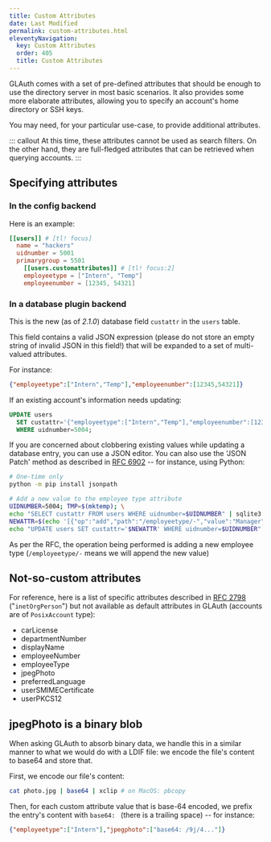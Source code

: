 ```yaml
---
title: Custom Attributes
date: Last Modified 
permalink: custom-attributes.html
eleventyNavigation:
  key: Custom Attributes
  order: 405
  title: Custom Attributes
---
```

GLAuth comes with a set of pre-defined attributes that should be enough to use the directory server in most basic scenarios. It also provides some more elaborate attributes, allowing you to specify an account's home directory or SSH keys.

You may need, for your particular use-case, to provide additional attributes.

::: callout
At this time, these attributes cannot be used as search filters. On the other hand, they are full-fledged attributes that can be retrieved when querying accounts.
:::

## Specifying attributes

### In the config backend

Here is an example:

``` toml
[[users]] # [tl! focus]
  name = "hackers"
  uidnumber = 5001
  primarygroup = 5501
    [[users.customattributes]] # [tl! focus:2]
    employeetype = ["Intern", "Temp"]
    employeenumber = [12345, 54321]
```

### In a database plugin backend

This is the new (as of _2.1.0_) database field `custattr` in the `users` table.

This field contains a valid JSON expression (please do not store an empty string of invalid JSON in this field!) that will be expanded to a set of multi-valued attributes.

For instance:

``` json
{"employeetype":["Intern","Temp"],"employeenumber":[12345,54321]}
```

If an existing account's information needs updating:

``` sql
UPDATE users
  SET custattr='{"employeetype":["Intern","Temp"],"employeenumber":[12345,54321]}'
  WHERE uidnumber=5004;
```

If you are concerned about clobbering existing values while updating a database entry, you can use a JSON editor. You can also use the 'JSON Patch' method as described in [RFC 6902](http://tools.ietf.org/html/rfc6902) -- for instance, using Python:

``` bash
# One-time only
python -m pip install jsonpath

# Add a new value to the employee type attribute
UIDNUMBER=5004; TMP=$(mktemp); \
echo "SELECT custattr FROM users WHERE uidnumber=$UIDNUMBER" | sqlite3 gl.db > $TMP; \
NEWATTR=$(echo '[{"op":"add","path":"/employeetype/-","value":"Manager"}]' | jsonpatch $TMP); \
echo "UPDATE users SET custattr='$NEWATTR' WHERE uidnumber=$UIDNUMBER" | sqlite3 gl.db
```

As per the RFC, the operation being performed is adding a new employee type (`/employeetype/-` means we will append the new value)

## Not-so-custom attributes

For reference, here is a list of specific attributes described in [RFC 2798](https://datatracker.ietf.org/doc/html/rfc2798#page-3) ("`inetOrgPerson`") but not available as default attributes in GLAuth (accounts are of `PosixAccount` type):

- carLicense
- departmentNumber
- displayName
- employeeNumber
- employeeType
- jpegPhoto
- preferredLanguage
- userSMIMECertificate
- userPKCS12

## jpegPhoto is a binary blob

When asking GLAuth to absorb binary data, we handle this in a similar manner to what we would do with a LDIF file: we encode the file's content to base64 and store that.

First, we encode our file's content:

``` bash
cat photo.jpg | base64 | xclip # on MacOS: pbcopy
```

Then, for each custom attribute value that is base-64 encoded, we prefix the entry's content with `base64: ` (there is a trailing space) -- for instance:

``` json
{"employeetype":["Intern"],"jpegphoto":["base64: /9j/4..."]}
```
